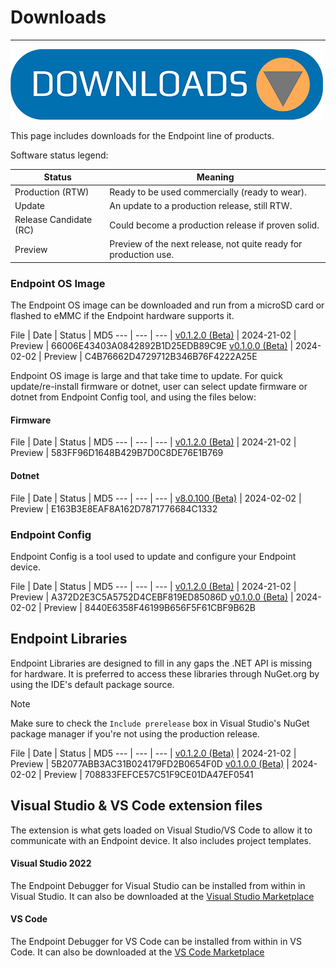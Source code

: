 # Downloads

---
![Download](images/downloads.png)

This page includes downloads for the Endpoint line of products.

Software status legend:

Status | Meaning
--- | ---
Production (RTW) | Ready to be used commercially (ready to wear).
Update | An update to a production release, still RTW.
Release Candidate (RC) | Could become a production release if proven solid.
Preview | Preview of the next release, not quite ready for production use.


### Endpoint OS Image

The Endpoint OS image can be downloaded and run from a microSD card or flashed to eMMC if the Endpoint hardware supports it. 

File | Date | Status | MD5
--- | --- | --- |
[v0.1.2.0 (Beta)](https://ghistorage.blob.core.windows.net/downloads/Endpoint/Firmware/endpoint_image_B0120.2.20.24.img) | 2024-21-02 | Preview | 66006E43403A0842892B1D25EDB89C9E
[v0.1.0.0 (Beta)](https://ghistorage.blob.core.windows.net/downloads/Endpoint/Firmware/endpoint_image_B0100.2.2.24.img) | 2024-02-02 | Preview | C4B76662D4729712B346B76F4222A25E

Endpoint OS image is large and that take time to update. For quick update/re-install firmware or dotnet, user can select update firmware or dotnet from Endpoint Config tool, and using the files below:

#### Firmware

File | Date | Status | MD5
--- | --- | --- |
[v0.1.2.0 (Beta)](https://ghistorage.blob.core.windows.net/downloads/Endpoint/Firmware/rootfs.ghi) | 2024-21-02 | Preview | 583FF96D1648B429B7D0C8DE76E1B769

#### Dotnet

File | Date | Status | MD5
--- | --- | --- |
[v8.0.100 (Beta)](https://ghistorage.blob.core.windows.net/downloads/Endpoint/Firmware/dotnet.ghi) | 2024-02-02 | Preview | E163B3E8EAF8A162D7871776684C1332

### Endpoint Config 

Endpoint Config is a tool used to update and configure your Endpoint device.

File | Date | Status | MD5
--- | --- | --- | 
[v0.1.2.0 (Beta)](https://ghistorage.blob.core.windows.net/downloads/Endpoint/Config/Endpoint_Config_Setup_v0.1.2.msi) | 2024-21-02 | Preview | A372D2E3C5A5752D4CEBF819ED85086D
[v0.1.0.0 (Beta)](https://ghistorage.blob.core.windows.net/downloads/Endpoint/Config/Endpoint_Config_Setup_v0.1.0.0.msi) | 2024-02-02 | Preview | 8440E6358F46199B656F5F61CBF9B62B

## Endpoint Libraries

Endpoint Libraries are designed to fill in any gaps the .NET API is missing for hardware. It is preferred to access these libraries through NuGet.org by using the IDE's default package source.

> [!Note]
> Make sure to check the `Include prerelease` box in Visual Studio's NuGet package manager if you're not using the production release.

File | Date | Status | MD5
--- | --- | --- | 
[v0.1.2.0 (Beta)](https://ghistorage.blob.core.windows.net/downloads/Endpoint/Libraries/endpoint_libraries_v0.1.2.0.zip) | 2024-21-02 | Preview | 5B2077ABB3AC31B024179FD2B0654F0D
[v0.1.0.0 (Beta)](https://ghistorage.blob.core.windows.net/downloads/Endpoint/Libraries/endpoint_libraries_v0.1.0.0.zip) | 2024-02-02 | Preview | 708833FEFCE57C51F9CE01DA47EF0541



## Visual Studio & VS Code extension files

The extension is what gets loaded on Visual Studio/VS Code to allow it to communicate with an Endpoint device. It also includes project templates.

#### Visual Studio 2022

The Endpoint Debugger for Visual Studio can be installed from within in Visual Studio. It can also be downloaded at the [Visual Studio Marketplace](https://marketplace.visualstudio.com/items?itemName=ghielectronics.Endpoint-VS-Debugger)

#### VS Code

The Endpoint Debugger for VS Code can be installed from within in VS Code. It can also be downloaded at the [VS Code Marketplace](https://marketplace.visualstudio.com/items?itemName=ghielectronics.endpointvscnet)



